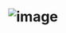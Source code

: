 # ![image](https://user-images.githubusercontent.com/80914169/161253883-7853fda7-7e83-4d84-af91-ad06217e9f7f.png)
